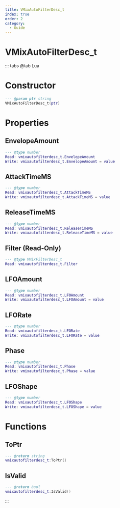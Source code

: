 ```yaml
---
title: VMixAutoFilterDesc_t
index: true
order: 2
category:
  - Guide
---
```


# VMixAutoFilterDesc_t

::: tabs
@tab Lua
# Constructor
```lua
--- @param ptr string
VMixAutoFilterDesc_t(ptr)
```
# Properties
## EnvelopeAmount 
```lua
--- @type number
Read: vmixautofilterdesc_t.EnvelopeAmount
Write: vmixautofilterdesc_t.EnvelopeAmount = value
```
## AttackTimeMS 
```lua
--- @type number
Read: vmixautofilterdesc_t.AttackTimeMS
Write: vmixautofilterdesc_t.AttackTimeMS = value
```
## ReleaseTimeMS 
```lua
--- @type number
Read: vmixautofilterdesc_t.ReleaseTimeMS
Write: vmixautofilterdesc_t.ReleaseTimeMS = value
```
## Filter (Read-Only)
```lua
--- @type VMixFilterDesc_t
Read: vmixautofilterdesc_t.Filter
```
## LFOAmount 
```lua
--- @type number
Read: vmixautofilterdesc_t.LFOAmount
Write: vmixautofilterdesc_t.LFOAmount = value
```
## LFORate 
```lua
--- @type number
Read: vmixautofilterdesc_t.LFORate
Write: vmixautofilterdesc_t.LFORate = value
```
## Phase 
```lua
--- @type number
Read: vmixautofilterdesc_t.Phase
Write: vmixautofilterdesc_t.Phase = value
```
## LFOShape 
```lua
--- @type number
Read: vmixautofilterdesc_t.LFOShape
Write: vmixautofilterdesc_t.LFOShape = value
```
# Functions
## ToPtr
```lua
--- @return string
vmixautofilterdesc_t:ToPtr()
```
## IsValid
```lua
--- @return bool
vmixautofilterdesc_t:IsValid()
```

:::